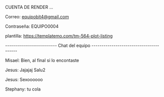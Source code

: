 CUENTA DE RENDER ...

Correo: equipobit4@gmail.com

Contraseña: EQUIPO0004

plantilla: https://templatemo.com/tm-564-plot-listing


-------------------------- Chat del equipo ----------------------------------------

Misael: Bien, al final si lo encontaste

Jesus: Jajajaj Salu2

Jesus: Sexoooooo

Stephany: tu cola
